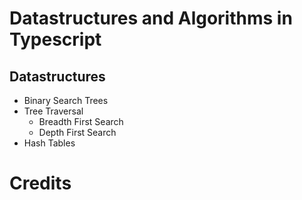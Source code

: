 # Datastructures and Algorithms in Typescript

## Datastructures

- Binary Search Trees
- Tree Traversal
  - Breadth First Search
  - Depth First Search
- Hash Tables

# Credits
